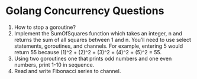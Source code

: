 # Golang Concurrency Questions

1. How to stop a goroutine?
2. Implement the SumOfSquares function which takes an integer, n and returns the sum of all squares between 1 and n. You’ll need to use select statements, goroutines, and channels. For example, entering 5 would return 55 because (1)^2 + (2)^2 + (3)^2 + (4)^2 + (5)^2 = 55.
3. Using two goroutines one that prints odd numbers and one even numbers, print 1-10 in sequence. 
4. Read and write Fibonacci series to channel.
